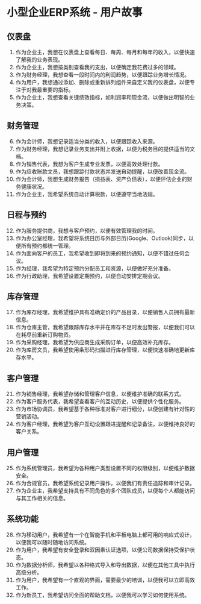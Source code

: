 # 小型企业ERP系统 - 用户故事

## 仪表盘

1. 作为企业主，我想在仪表盘上查看每日、每周、每月和每年的收入，以便快速了解我的业务表现。
2. 作为企业主，我想按类别查看我的支出，以便确定我花费过多的领域。
3. 作为财务经理，我想查看一段时间内的利润趋势，以便跟踪业务增长情况。
4. 作为用户，我想通过添加、删除或重新排列组件来自定义我的仪表盘，以便专注于对我最重要的指标。
5. 作为企业主，我想查看关键绩效指标，如利润率和现金流，以便做出明智的业务决策。

## 财务管理

6. 作为会计师，我想记录适当分类的收入，以便跟踪收入来源。
7. 作为财务经理，我想记录业务支出并附上收据，以便为税务目的提供适当的文档。
8. 作为销售代表，我想为客户生成专业发票，以便高效处理付款。
9. 作为应收账款文员，我想跟踪付款状态并发送自动提醒，以便改善现金流。
10. 作为会计师，我想生成财务报告（损益表、资产负债表），以便评估企业的财务健康状况。
11. 作为企业主，我希望系统自动计算税款，以便遵守当地法规。

## 日程与预约

12. 作为服务提供商，我想与客户预约，以便有效管理我的时间。
13. 作为办公室经理，我希望将系统日历与外部日历(Google、Outlook)同步，以便所有预约都统一管理。
14. 作为面向客户的员工，我希望收到即将到来的预约通知，以便不错过任何会议。
15. 作为经理，我希望为特定预约分配员工和资源，以便做好充分准备。
16. 作为行政助理，我希望设置定期预约，以便自动安排定期会议。

## 库存管理

17. 作为库存经理，我希望维护具有准确定价的产品目录，以便销售人员拥有最新信息。
18. 作为仓库主管，我希望跟踪库存水平并在库存不足时发出警报，以便我们可以在耗尽前重新订购物资。
19. 作为采购经理，我希望为供应商生成采购订单，以便高效补充库存。
20. 作为库房文员，我希望使用条形码扫描进行库存管理，以便快速准确地更新库存水平。

## 客户管理

21. 作为销售经理，我希望存储和管理客户信息，以便维护准确的联系方式。
22. 作为客户服务代表，我希望查看客户的互动历史，以便提供个性化服务。
23. 作为市场协调员，我希望基于各种标准对客户进行细分，以便创建有针对性的营销活动。
24. 作为客户经理，我希望为客户互动设置跟进提醒和记录备注，以便维持良好的客户关系。

## 用户管理

25. 作为系统管理员，我希望为各种用户类型设置不同的权限级别，以便维护数据安全。
26. 作为合规官员，我希望系统记录用户操作，以便我们有责任追踪和审计记录。
27. 作为企业主，我希望支持具有不同角色的多个团队成员，以便每个人都能访问与其工作相关的信息。

## 系统功能

28. 作为移动用户，我希望有一个在智能手机和平板电脑上都可用的响应式设计，以便我可以随时随地访问系统。
29. 作为用户，我希望有安全登录和双因素认证选项，以便公司数据保持受保护状态。
30. 作为数据分析师，我希望以各种格式导入和导出数据，以便在其他工具中执行高级分析。
31. 作为用户，我希望有一个直观的界面，需要最少的培训，以便我可以立即高效工作。
32. 作为新员工，我希望访问全面的帮助文档，以便我可以学习如何使用系统。 